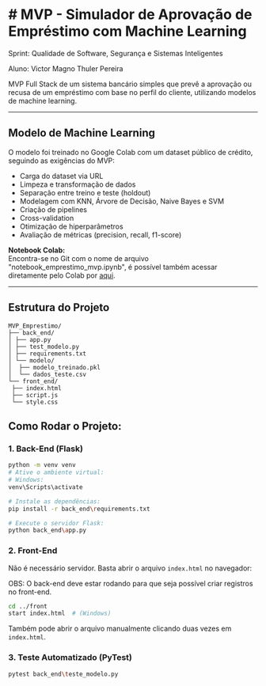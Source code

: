# # MVP - Simulador de Aprovação de Empréstimo com Machine Learning

Sprint: Qualidade de Software, Segurança e Sistemas Inteligentes

Aluno: Victor Magno Thuler Pereira



MVP Full Stack de um sistema bancário simples que prevê a aprovação ou recusa de um empréstimo com base no perfil do cliente, utilizando modelos de machine learning.

---

## Modelo de Machine Learning

O modelo foi treinado no Google Colab com um dataset público de crédito, seguindo as exigências do MVP:

- Carga do dataset via URL
- Limpeza e transformação de dados
- Separação entre treino e teste (holdout)
- Modelagem com KNN, Árvore de Decisão, Naive Bayes e SVM
- Criação de pipelines
- Cross-validation
- Otimização de hiperparâmetros
- Avaliação de métricas (precision, recall, f1-score)


**Notebook Colab:**  
Encontra-se no Git com o nome de arquivo "notebook_emprestimo_mvp.ipynb", é possível também acessar diretamente pelo Colab por [aqui](https://colab.research.google.com/drive/1hqkBqEhNJEhgsjA68--mg4wBKSfP4e9W?usp=sharing).

---

## Estrutura do Projeto
```
MVP_Emprestimo/
├── back_end/
│ ├── app.py
│ ├── test_modelo.py
│ ├── requirements.txt
│ └── modelo/
│  ├── modelo_treinado.pkl
│  └── dados_teste.csv
└── front_end/
 ├── index.html
 ├── script.js
 └── style.css
```

## Como Rodar o Projeto:

### 1. Back-End (Flask)
```bash
python -m venv venv
# Ative o ambiente virtual:
# Windows:
venv\Scripts\activate

# Instale as dependências:
pip install -r back_end\requirements.txt

# Execute o servidor Flask:
python back_end\app.py
```

### 2. Front-End
Não é necessário servidor. Basta abrir o arquivo `index.html` no navegador:

OBS: O back-end deve estar rodando para que seja possível criar registros no front-end.

```bash
cd ../front
start index.html  # (Windows)
```

Também pode abrir o arquivo manualmente clicando duas vezes em `index.html`.

### 3. Teste Automatizado (PyTest)
```bash
pytest back_end\teste_modelo.py
```

